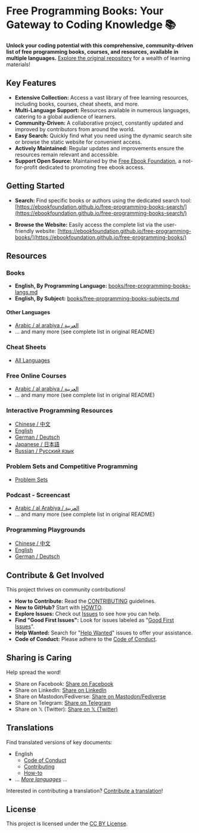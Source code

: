 # Free Programming Books: Your Gateway to Coding Knowledge 📚

**Unlock your coding potential with this comprehensive, community-driven list of free programming books, courses, and resources, available in multiple languages.**  [Explore the original repository](https://github.com/EbookFoundation/free-programming-books) for a wealth of learning materials!

## Key Features

*   **Extensive Collection:** Access a vast library of free learning resources, including books, courses, cheat sheets, and more.
*   **Multi-Language Support:**  Resources available in numerous languages, catering to a global audience of learners.
*   **Community-Driven:**  A collaborative project, constantly updated and improved by contributors from around the world.
*   **Easy Search:** Quickly find what you need using the dynamic search site or browse the static website for convenient access.
*   **Actively Maintained:**  Regular updates and improvements ensure the resources remain relevant and accessible.
*   **Support Open Source:** Maintained by the [Free Ebook Foundation](https://ebookfoundation.org), a not-for-profit dedicated to promoting free ebook access.

## Getting Started

*   **Search:** Find specific books or authors using the dedicated search tool:  [https://ebookfoundation.github.io/free-programming-books-search/](https://ebookfoundation.github.io/free-programming-books-search/)

*   **Browse the Website:** Easily access the complete list via the user-friendly website: [https://ebookfoundation.github.io/free-programming-books/](https://ebookfoundation.github.io/free-programming-books/)

## Resources

### Books

*   **English, By Programming Language:** [books/free-programming-books-langs.md](books/free-programming-books-langs.md)
*   **English, By Subject:** [books/free-programming-books-subjects.md](books/free-programming-books-subjects.md)

#### Other Languages

*   [Arabic / al arabiya / العربية](books/free-programming-books-ar.md)
*   ... and many more (see complete list in original README)

### Cheat Sheets

*   [All Languages](more/free-programming-cheatsheets.md)

### Free Online Courses

*   [Arabic / al arabiya / العربية](courses/free-courses-ar.md)
*   ... and many more (see complete list in original README)

### Interactive Programming Resources

*   [Chinese / 中文](more/free-programming-interactive-tutorials-zh.md)
*   [English](more/free-programming-interactive-tutorials-en.md)
*   [German / Deutsch](more/free-programming-interactive-tutorials-de.md)
*   [Japanese / 日本語](more/free-programming-interactive-tutorials-ja.md)
*   [Russian / Русский язык](more/free-programming-interactive-tutorials-ru.md)

### Problem Sets and Competitive Programming

*   [Problem Sets](more/problem-sets-competitive-programming.md)

### Podcast - Screencast

*   [Arabic / al Arabiya / العربية](casts/free-podcasts-screencasts-ar.md)
*   ... and many more (see complete list in original README)

### Programming Playgrounds

*   [Chinese / 中文](more/free-programming-playgrounds-zh.md)
*   [English](more/free-programming-playgrounds.md)
*   [German / Deutsch](more/free-programming-playgrounds-de.md)

## Contribute & Get Involved

This project thrives on community contributions!

*   **How to Contribute:** Read the [CONTRIBUTING](docs/CONTRIBUTING.md) guidelines.
*   **New to GitHub?** Start with [HOWTO](docs/HOWTO.md).
*   **Explore Issues:** Check out [Issues](https://github.com/EbookFoundation/free-programming-books/issues) to see how you can help.
*   **Find "Good First Issues":** Look for issues labeled as "[Good First Issues](https://github.com/EbookFoundation/free-programming-books/issues?q=is%3Aopen+is%3Aissue+label%3A%22good+first+issue%22)".
*   **Help Wanted:** Search for  "[Help Wanted](https://github.com/EbookFoundation/free-programming-books/issues?q=is%3Aopen+is%3Aissue+label%3A%22help+wanted%22)" issues to offer your assistance.
*   **Code of Conduct:** Please adhere to the [Code of Conduct](docs/CODE_OF_CONDUCT.md).

## Sharing is Caring

Help spread the word!

*   Share on Facebook: <a href="https://www.facebook.com/share.php?u=https%3A%2F%2Fgithub.com%2FEbookFoundation%2Ffree-programming-books&p[images][0]=&p[title]=Free%20Programming%20Books&p[summary]=">Share on Facebook</a>
*   Share on LinkedIn: <a href="http://www.linkedin.com/shareArticle?mini=true&url=https://github.com/EbookFoundation/free-programming-books&title=Free%20Programming%20Books&summary=&source=">Share on LinkedIn</a>
*   Share on Mastodon/Fediverse: <a href="https://toot.kytta.dev/?mini=true&url=https://github.com/EbookFoundation/free-programming-books&title=Free%20Programming%20Books&summary=&source=">Share on Mastodon/Fediverse</a>
*   Share on Telegram: <a href="https://t.me/share/url?url=https://github.com/EbookFoundation/free-programming-books">Share on Telegram</a>
*   Share on 𝕏 (Twitter): <a href="https://twitter.com/intent/tweet?text=https://github.com/EbookFoundation/free-programming-books%0AFree%20Programming%20Books">Share on 𝕏 (Twitter)</a>

## Translations

Find translated versions of key documents:

*   English
    *   [Code of Conduct](docs/CODE_OF_CONDUCT.md)
    *   [Contributing](docs/CONTRIBUTING.md)
    *   [How-to](docs/HOWTO.md)
*   ... *[More languages](docs/README.md#translations)* ...

Interested in contributing a translation? [Contribute a translation](docs/CONTRIBUTING.md#help-out-by-contributing-a-translation)!

## License

This project is licensed under the [CC BY License](LICENSE).